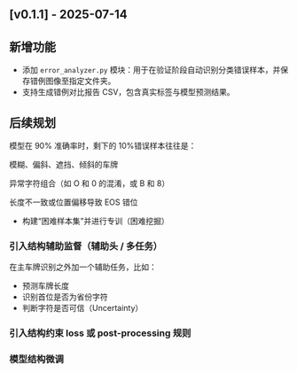 ## [v0.1.1] - 2025-07-14

## 新增功能
- 添加 `error_analyzer.py` 模块：用于在验证阶段自动识别分类错误样本，并保存错例图像至指定文件夹。
- 支持生成错例对比报告 CSV，包含真实标签与模型预测结果。

## 后续规划
模型在 90% 准确率时，剩下的 10%错误样本往往是：

模糊、偏斜、遮挡、倾斜的车牌

异常字符组合（如 O 和 0 的混淆，或 B 和 8）

长度不一致或位置偏移导致 EOS 错位
- 构建“困难样本集”并进行专训（困难挖掘）
### 引入结构辅助监督（辅助头 / 多任务）
在主车牌识别之外加一个辅助任务，比如：
- 预测车牌长度
- 识别首位是否为省份字符
- 判断字符是否可信（Uncertainty）
### 引入结构约束 loss 或 post-processing 规则
### 模型结构微调

